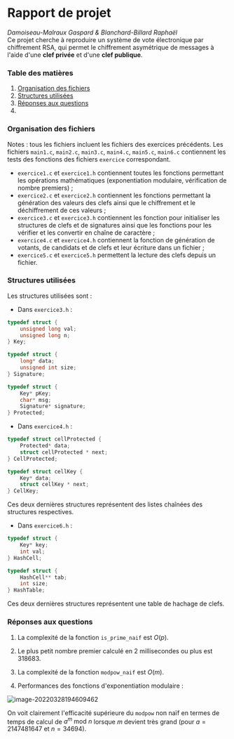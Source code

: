 # Rapport de projet
*Damoiseau-Malraux Gaspard & Blanchard-Billard Raphaël*  
Ce projet cherche à reproduire un système de vote électronique par chiffrement RSA, qui permet le chiffrement asymétrique de messages à l'aide d'une **clef privée** et d'une **clef publique**.



### Table des matières
1. [Organisation des fichiers](###organisation-des-fichiers)
1. [Structures utilisées](###structures-utilisées)
1. [Réponses aux questions](###réponses-aux-questions)
1. 




### Organisation des fichiers

Notes : tous les fichiers incluent les fichiers des exercices précédents. Les fichiers `main1.c`, `main2.c`, `main3.c`, `main4.c`, `main5.c`, `main6.c` contiennent les tests des fonctions des fichiers `exercice` correspondant.

* `exercice1.c` et `exercice1.h` contiennent toutes les fonctions permettant les opérations mathématiques (exponentiation modulaire, vérification de nombre premiers) ;
* `exercice2.c` et `exercice2.h` contiennent les fonctions permettant la génération des valeurs des clefs ainsi que le chiffrement et le déchiffrement de ces valeurs ;
* `exercice3.c` et `exercice3.h` contiennent les fonction pour initialiser les structures de clefs et de signatures ainsi que les fonctions pour les vérifier et les convertir en chaîne de caractère ;
* `exercice4.c` et `exercice4.h` contiennent la fonction de génération de votants, de candidats et de clefs et leur écriture dans un fichier ;
* `exercice5.c` et `exercice5.h` permettent la lecture des clefs depuis un fichier.

### Structures utilisées

Les structures utilisées sont :

- Dans `exercice3.h` :

```c
typedef struct {
    unsigned long val;
    unsigned long n;
} Key;
```

```c
typedef struct {
    long* data;
    unsigned int size;
} Signature;
```

```c
typedef struct {
    Key* pKey;
    char* msg;
    Signature* signature;
} Protected;
```

* Dans `exercice4.h` :

```c
typedef struct cellProtected {
    Protected* data;
    struct cellProtected * next;
} CellProtected;
```

```c
typedef struct cellKey {
    Key* data;
    struct cellKey * next;
} CellKey;
```

Ces deux dernières structures représentent des listes chaînées des structures respectives.

* Dans `exercice6.h` :

```c
typedef struct {
    Key* key;
    int val;
} HashCell;
```

```c
typedef struct {
    HashCell** tab;
    int size;
} HashTable;
```

Ces deux dernières structures représentent une table de hachage de clefs.

### Réponses aux questions

1. La complexité de la fonction `is_prime_naif` est $O(p)$.
2. Le plus petit nombre premier calculé en 2 millisecondes ou plus est $318683$.
3. La complexité de la fonction `modpow_naif` est $O(m)$.

5. Performances des fonctions d'exponentiation modulaire :

![image-20220328194609462](/home/gaspard/.config/Typora/typora-user-images/image-20220328194609462.png)

On voit clairement l'efficacité supérieure du `modpow` non naïf en termes de temps de calcul de $a^m \text{ mod } n$ lorsque $m$ devient très grand (pour $a=2147481647$ et $n=34694$).